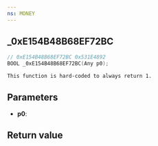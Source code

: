 ```yaml
---
ns: MONEY
---
```

## _0xE154B48B68EF72BC

```c
// 0xE154B48B68EF72BC 0x531E4892
BOOL _0xE154B48B68EF72BC(Any p0);
```

```
This function is hard-coded to always return 1.  
```

## Parameters
* **p0**: 

## Return value
